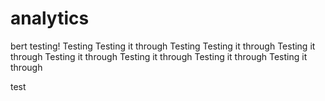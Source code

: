 # analytics
bert testing!
Testing
Testing it through
Testing
Testing it through
Testing it through
Testing it through
Testing it through
Testing it through
Testing it through


test
